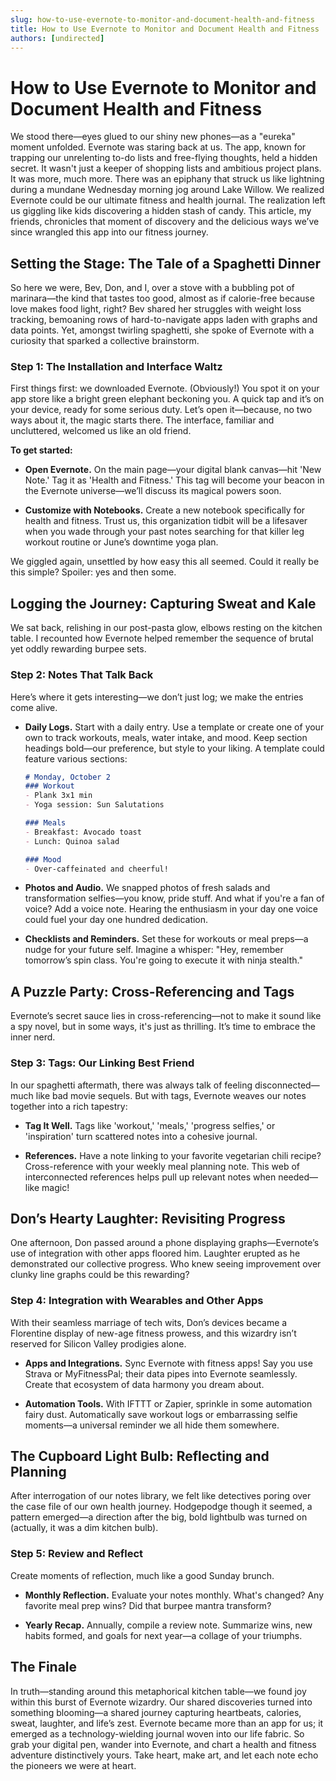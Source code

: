 ```yaml
---
slug: how-to-use-evernote-to-monitor-and-document-health-and-fitness
title: How to Use Evernote to Monitor and Document Health and Fitness
authors: [undirected]
---
```



# How to Use Evernote to Monitor and Document Health and Fitness

We stood there—eyes glued to our shiny new phones—as a "eureka" moment unfolded. Evernote was staring back at us. The app, known for trapping our unrelenting to-do lists and free-flying thoughts, held a hidden secret. It wasn't just a keeper of shopping lists and ambitious project plans. It was more, much more. There was an epiphany that struck us like lightning during a mundane Wednesday morning jog around Lake Willow. We realized Evernote could be our ultimate fitness and health journal. The realization left us giggling like kids discovering a hidden stash of candy. This article, my friends, chronicles that moment of discovery and the delicious ways we’ve since wrangled this app into our fitness journey.

## Setting the Stage: The Tale of a Spaghetti Dinner

So here we were, Bev, Don, and I, over a stove with a bubbling pot of marinara—the kind that tastes too good, almost as if calorie-free because love makes food light, right? Bev shared her struggles with weight loss tracking, bemoaning rows of hard-to-navigate apps laden with graphs and data points. Yet, amongst twirling spaghetti, she spoke of Evernote with a curiosity that sparked a collective brainstorm.

### Step 1: The Installation and Interface Waltz

First things first: we downloaded Evernote. (Obviously!) You spot it on your app store like a bright green elephant beckoning you. A quick tap and it’s on your device, ready for some serious duty. Let’s open it—because, no two ways about it, the magic starts there. The interface, familiar and uncluttered, welcomed us like an old friend.

**To get started:**
  
- **Open Evernote.** On the main page—your digital blank canvas—hit 'New Note.' Tag it as 'Health and Fitness.' This tag will become your beacon in the Evernote universe—we’ll discuss its magical powers soon.

- **Customize with Notebooks.** Create a new notebook specifically for health and fitness. Trust us, this organization tidbit will be a lifesaver when you wade through your past notes searching for that killer leg workout routine or June’s downtime yoga plan.

We giggled again, unsettled by how easy this all seemed. Could it really be this simple? Spoiler: yes and then some.

## Logging the Journey: Capturing Sweat and Kale

We sat back, relishing in our post-pasta glow, elbows resting on the kitchen table. I recounted how Evernote helped remember the sequence of brutal yet oddly rewarding burpee sets.

### Step 2: Notes That Talk Back

Here’s where it gets interesting—we don’t just log; we make the entries come alive.

- **Daily Logs.** Start with a daily entry. Use a template or create one of your own to track workouts, meals, water intake, and mood. Keep section headings bold—our preference, but style to your liking. A template could feature various sections:

  ```markdown
  # Monday, October 2
  ### Workout
  - Plank 3x1 min
  - Yoga session: Sun Salutations

  ### Meals
  - Breakfast: Avocado toast
  - Lunch: Quinoa salad

  ### Mood
  - Over-caffeinated and cheerful!
  ```

- **Photos and Audio.** We snapped photos of fresh salads and transformation selfies—you know, pride stuff. And what if you're a fan of voice? Add a voice note. Hearing the enthusiasm in your day one voice could fuel your day one hundred dedication.

- **Checklists and Reminders.** Set these for workouts or meal preps—a nudge for your future self. Imagine a whisper: "Hey, remember tomorrow’s spin class. You're going to execute it with ninja stealth."

## A Puzzle Party: Cross-Referencing and Tags

Evernote’s secret sauce lies in cross-referencing—not to make it sound like a spy novel, but in some ways, it's just as thrilling. It’s time to embrace the inner nerd. 

### Step 3: Tags: Our Linking Best Friend

In our spaghetti aftermath, there was always talk of feeling disconnected—much like bad movie sequels. But with tags, Evernote weaves our notes together into a rich tapestry:

- **Tag It Well.** Tags like 'workout,' 'meals,' 'progress selfies,' or 'inspiration' turn scattered notes into a cohesive journal. 

- **References.** Have a note linking to your favorite vegetarian chili recipe? Cross-reference with your weekly meal planning note. This web of interconnected references helps pull up relevant notes when needed—like magic!

## Don’s Hearty Laughter: Revisiting Progress

One afternoon, Don passed around a phone displaying graphs—Evernote’s use of integration with other apps floored him. Laughter erupted as he demonstrated our collective progress. Who knew seeing improvement over clunky line graphs could be this rewarding?

### Step 4: Integration with Wearables and Other Apps

With their seamless marriage of tech wits, Don’s devices became a Florentine display of new-age fitness prowess, and this wizardry isn’t reserved for Silicon Valley prodigies alone.

- **Apps and Integrations.** Sync Evernote with fitness apps! Say you use Strava or MyFitnessPal; their data pipes into Evernote seamlessly. Create that ecosystem of data harmony you dream about.

- **Automation Tools.** With IFTTT or Zapier, sprinkle in some automation fairy dust. Automatically save workout logs or embarrassing selfie moments—a universal reminder we all hide them somewhere. 

## The Cupboard Light Bulb: Reflecting and Planning

After interrogation of our notes library, we felt like detectives poring over the case file of our own health journey. Hodgepodge though it seemed, a pattern emerged—a direction after the big, bold lightbulb was turned on (actually, it was a dim kitchen bulb).

### Step 5: Review and Reflect 

Create moments of reflection, much like a good Sunday brunch.

- **Monthly Reflection.** Evaluate your notes monthly. What's changed? Any favorite meal prep wins? Did that burpee mantra transform? 

- **Yearly Recap.** Annually, compile a review note. Summarize wins, new habits formed, and goals for next year—a collage of your triumphs.

## The Finale

In truth—standing around this metaphorical kitchen table—we found joy within this burst of Evernote wizardry. Our shared discoveries turned into something blooming—a shared journey capturing heartbeats, calories, sweat, laughter, and life’s zest. Evernote became more than an app for us; it emerged as a technology-wielding journal woven into our life fabric. So grab your digital pen, wander into Evernote, and chart a health and fitness adventure distinctively yours. Take heart, make art, and let each note echo the pioneers we were at heart.